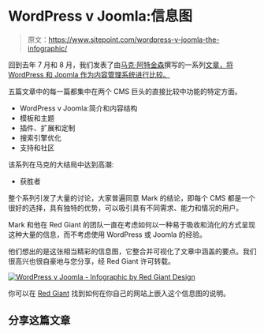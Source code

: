 # WordPress v Joomla:信息图

> 原文：<https://www.sitepoint.com/wordpress-v-joomla-the-infographic/>

回到去年 7 月和 8 月，我们发表了由[马克·阿特金森](https://www.sitepoint.com/author/matkinson/)撰写的一系列[文章，将 WordPress 和 Joomla 作为内容管理系统进行比较。](https://www.sitepoint.com/series/wordpress-v-joomla/)

五篇文章中的每一篇都集中在两个 CMS 巨头的直接比较中功能的特定方面。

*   WordPress v Joomla:简介和内容结构
*   模板和主题
*   插件、扩展和定制
*   搜索引擎优化
*   支持和社区

该系列在马克的大结局中达到高潮:

*   获胜者

整个系列引发了大量的讨论，大家普遍同意 Mark 的结论，即每个 CMS 都是一个很好的选择，具有独特的优势，可以吸引具有不同需求、能力和情况的用户。

Mark 和他在 Red Giant 的团队一直在考虑如何以一种易于吸收和消化的方式呈现这种大量的信息，而不考虑使用 WordPress 或 Joomla 的经验。

他们想出的是这张相当精彩的信息图，它整合并可视化了文章中涵盖的要点。我们很高兴也很自豪地与您分享，经 Red Giant 许可转载。

[![WordPress v Joomla - Infographic by Red Giant Design](img/cc998525a85c655695f5b1e029fd7b9e.png "Wordpress vs Joomla 2013 Infographic")](https://redgiantdesign.co.za/rg-design-blog/wordpress-vs-joomla-2013-infographic.html)

你可以在 [Red Giant](https://redgiantdesign.co.za/rg-design-blog/wordpress-vs-joomla-2013-infographic.html) 找到如何在你自己的网站上嵌入这个信息图的说明。

## 分享这篇文章